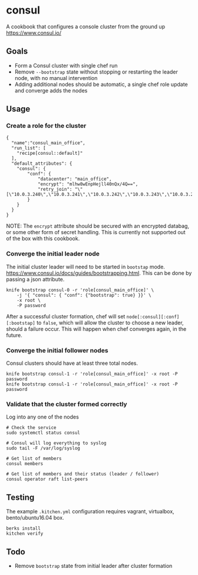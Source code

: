 # consul
A cookbook that configures a console cluster from the ground up
https://www.consul.io/


## Goals
- Form a Consul cluster with single chef run
- Remove `--bootstrap` state without stopping or restarting the leader node, with no manual intervention
- Adding additional nodes should be automatic, a single chef role update and converge adds the nodes


## Usage
### Create a role for the cluster
```
{
  "name":"consul_main_office",
  "run_list": [
    "recipe[consul::default]"
  ],
  "default_attributes": {
    "consul": {
        "conf": {
            "datacenter": "main_office",
            "encrypt": "mlhw8wEnpHejll40nQx/4Q==",
            "retry_join": "\"[\"10.0.3.240\",\"10.0.3.241\",\"10.0.3.242\",\"10.0.3.243\",\"10.0.3.244\"]\""
        }
    }
  }
}
```
NOTE: The `encrypt` attribute should be secured with an encrypted databag, or some other form
of secret handling. This is currently not supported out of the box with this cookbook.


### Converge the initial leader node
The initial cluster leader will need to be started in `bootstap` mode. https://www.consul.io/docs/guides/bootstrapping.html.
This can be done by passing a json attribute.
```
knife bootstrap consul-0 -r 'role[consul_main_office]' \
    -j '{ "consul": { "conf": {"bootstrap": true} }}' \
    -x root \
    -P password
```

After a successful cluster formation, chef will set `node[:consul][:conf][:bootstap]`
to `false`, which will allow the cluster to choose a new leader, should a failure occur.
This will happen when chef converges again, in the future.


### Converge the initial follower nodes
Consul clusters should have at least three total nodes.
```
knife bootstrap consul-1 -r 'role[consul_main_office]' -x root -P password
knife bootstrap consul-1 -r 'role[consul_main_office]' -x root -P password
```

### Validate that the cluster formed correctly
Log into any one of the nodes
```
# Check the service
sudo systemctl status consul

# Consul will log everything to syslog
sudo tail -F /var/log/syslog

# Get list of members
consul members  

# Get list of members and their status (leader / follower)
consul operator raft list-peers
```

## Testing
The example `.kitchen.yml` configuration requires vagrant, virtualbox, bento/ubuntu16.04 box.
```
berks install
kitchen verify
```


## Todo
- Remove `bootstrap` state from initial leader after cluster formation
